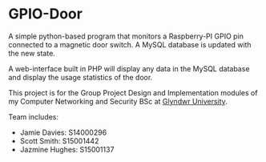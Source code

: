# GPIO-Door
A simple python-based program that monitors a Raspberry-PI GPIO pin connected to a magnetic door switch. A MySQL database is updated with the new state.

A web-interface built in PHP will display any data in the MySQL database and display the usage statistics of the door.

This project is for the Group Project Design and Implementation modules of my Computer Networking and Security BSc at [Glyndwr University](https://www.glyndwr.ac.uk/).

Team includes: 
- Jamie Davies: S14000296
- Scott Smith: S15001442
- Jazmine Hughes: S15001137
